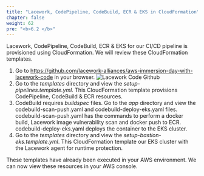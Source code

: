 ```yaml
---
title: "Lacework, CodePipeline, CodeBuild, ECR & EKS in CloudFormation"
chapter: false
weight: 62
pre: "<b>6.2 </b>"
---
```


Lacework, CodePipeline, CodeBuild, ECR & EKS for our CI/CD pipeline is provisioned using CloudFormation. We will review these CloudFormation templates.


1. Go to https://github.com/lacework-alliances/aws-immersion-day-with-lacework-code in your browser.
![Lacework Code Github](/images/lacework-code-github.png)
2. Go to the _templates_ directory and view the _setup-pipelines.template.yml_. This CloudFormation template provisions CodePipeline, CodeBuild & ECR resources.
3. CodeBuild requires _buildspec_ files. Go to the _app_ directory and view the codebuild-scan-push.yaml and codebuild-deploy-eks.yaml files. codebuild-scan-push.yaml has the commands to perform a docker build, Lacework image vulnerability scan and docker push to ECR. codebuild-deploy-eks.yaml deploys the container to the EKS cluster.
4. Go to the _templates_ directory and view the _setup-bastion-eks.template.yml_. This CloudFormation template our EKS cluster with the Lacework agent for runtime protection.

These templates have already been executed in your AWS environment. We can now view these resources in your AWS console.
